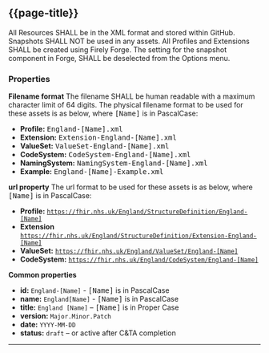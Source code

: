 ## {{page-title}}

All Resources SHALL be in the XML format and stored within GitHub. Snapshots SHALL NOT be used in any assets. All Profiles and Extensions SHALL be created using Firely Forge. The setting for the snapshot component in Forge, SHALL be deselected from the Options menu.

### Properties
**Filename format**
The filename SHALL be human readable with a maximum character limit of 64 digits. The physical filename format to be used for these assets is as below, where <samp>[Name]</samp> is in PascalCase:

- **Profile:** <samp>England-[Name].xml</samp>
- **Extension:** <samp>Extension-England-[Name].xml</samp>
- **ValueSet:** <samp>ValueSet-England-[Name].xml</samp>
- **CodeSystem:** <samp>CodeSystem-England-[Name].xml</samp>
- **NamingSystem:** <samp>NamingSystem-England-[Name].xml</samp>
- **Example:** <samp>England-[Name]-Example.xml</samp>


**url property**
The url format to be used for these assets is as below, where <samp>[Name]</samp> is in PascalCase: 
- **Profile:** <code>https://fhir.nhs.uk/England/StructureDefinition/England-[Name]</code>
- **Extension** <code>https://fhir.nhs.uk/England/StructureDefinition/Extension-England-[Name]</code>
- **ValueSet:** <code>https://fhir.nhs.uk/England/ValueSet/England-[Name]</code>
- **CodeSystem:** <code>https://fhir.nhs.uk/England/CodeSystem/England-[Name]</code>



**Common properties** 

- **id:** <code>England-[Name]</code> - <samp>[Name]</samp> is in PascalCase
- **name:** <code>England[Name]</code> - <samp>[Name]</samp> is in PascalCase
- **title:** <code>England [Name]</code> – <samp>[Name]</samp> is in Proper Case
- **version:** <code>Major.Minor.Patch</code>
- **date:** <code>YYYY-MM-DD</code>
- **status:** <code>draft</code> – or active after C&TA completion

---
